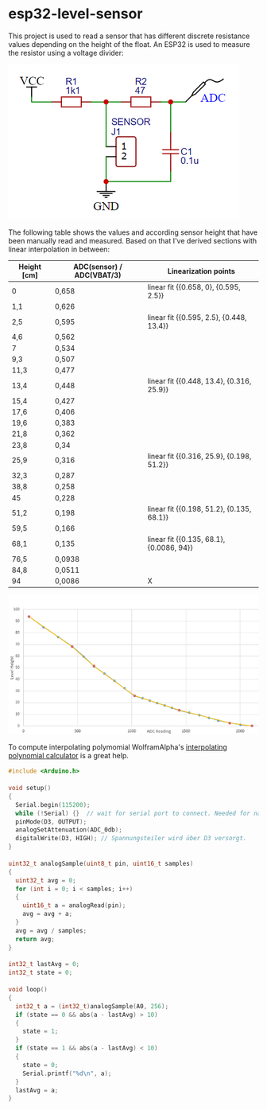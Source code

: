 # esp32-level-sensor

This project is used to read a sensor that has different discrete resistance values depending on the height of the float. An ESP32 is used to measure the resistor using a voltage divider:

![voltage divider](doc/images/2021-10-14-10-05-25.png)

The following table shows the values and according sensor height that have been manually read and measured. Based on that I've derived sections with linear interpolation in between:

| Height [cm] | ADC(sensor) / ADC(VBAT/3) | Linearization points                      |
| ----------- | ------------------------- | ----------------------------------------- |
| 0           | 0,658                     | linear fit {{0.658, 0}, {0.595, 2.5}}     |
| 1,1         | 0,626                     |                                           |
| 2,5         | 0,595                     | linear fit {{0.595, 2.5}, {0.448, 13.4}}  |
| 4,6         | 0,562                     |                                           |
| 7           | 0,534                     |                                           |
| 9,3         | 0,507                     |                                           |
| 11,3        | 0,477                     |                                           |
| 13,4        | 0,448                     | linear fit {{0.448, 13.4}, {0.316, 25.9}} |
| 15,4        | 0,427                     |                                           |
| 17,6        | 0,406                     |                                           |
| 19,6        | 0,383                     |                                           |
| 21,8        | 0,362                     |                                           |
| 23,8        | 0,34                      |                                           |
| 25,9        | 0,316                     | linear fit {{0.316, 25.9}, {0.198, 51.2}} |
| 32,3        | 0,287                     |                                           |
| 38,8        | 0,258                     |                                           |
| 45          | 0,228                     |                                           |
| 51,2        | 0,198                     | linear fit {{0.198, 51.2}, {0.135, 68.1}} |
| 59,5        | 0,166                     |                                           |
| 68,1        | 0,135                     | linear fit {{0.135, 68.1}, {0.0086, 94}}  |
| 76,5        | 0,0938                    |                                           |
| 84,8        | 0,0511                    |                                           |
| 94          | 0,0086                    | X                                         |

![sensor readings](doc/images/2021-10-14-07-47-35.png)

To compute interpolating polymomial WolframAlpha's [interpolating polynomial calculator](https://www.wolframalpha.com/input/?i=interpolating+polynomial+calculator&assumption=%7B%22F%22%2C+%22InterpolatingPolynomialCalculator%22%2C+%22data2%22%7D+-%3E%22%7B%7B2110%2C0%7D%2C%7B1903%2C2.5%7D%7D%22) is a great help.

```C++
#include <Arduino.h>

void setup()
{
  Serial.begin(115200);
  while (!Serial) {}  // wait for serial port to connect. Needed for native USB
  pinMode(D3, OUTPUT);
  analogSetAttenuation(ADC_0db);
  digitalWrite(D3, HIGH); // Spannungsteiler wird über D3 versorgt.
}

uint32_t analogSample(uint8_t pin, uint16_t samples)
{
  uint32_t avg = 0;
  for (int i = 0; i < samples; i++)
  {
    uint16_t a = analogRead(pin);
    avg = avg + a;
  }
  avg = avg / samples;
  return avg;
}

int32_t lastAvg = 0;
int32_t state = 0;

void loop()
{
  int32_t a = (int32_t)analogSample(A0, 256);
  if (state == 0 && abs(a - lastAvg) > 10)
  {
    state = 1;
  }
  if (state == 1 && abs(a - lastAvg) < 10)
  {
    state = 0;
    Serial.printf("%d\n", a);
  }
  lastAvg = a;
}
```
